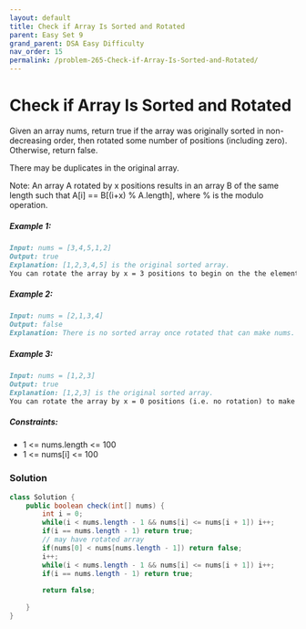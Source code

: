 ```yaml
---
layout: default
title: Check if Array Is Sorted and Rotated
parent: Easy Set 9
grand_parent: DSA Easy Difficulty
nav_order: 15
permalink: /problem-265-Check-if-Array-Is-Sorted-and-Rotated/
---
```

# Check if Array Is Sorted and Rotated
Given an array nums, return true if the array was originally sorted in non-decreasing order, then rotated some number of positions (including zero). Otherwise, return false.

There may be duplicates in the original array.

Note: An array A rotated by x positions results in an array B of the same length such that A[i] == B[(i+x) % A.length], where % is the modulo operation.

##### Example 1:
```markdown
Input: nums = [3,4,5,1,2]
Output: true
Explanation: [1,2,3,4,5] is the original sorted array.
You can rotate the array by x = 3 positions to begin on the the element of value 3: [3,4,5,1,2].
```
##### Example 2:
```markdown
Input: nums = [2,1,3,4]
Output: false
Explanation: There is no sorted array once rotated that can make nums.
```
##### Example 3:
```markdown
Input: nums = [1,2,3]
Output: true
Explanation: [1,2,3] is the original sorted array.
You can rotate the array by x = 0 positions (i.e. no rotation) to make nums.
```
##### Constraints:
* 1 <= nums.length <= 100
* 1 <= nums[i] <= 100

### Solution
```java
class Solution {
    public boolean check(int[] nums) {
        int i = 0;
        while(i < nums.length - 1 && nums[i] <= nums[i + 1]) i++;
        if(i == nums.length - 1) return true;
        // may have rotated array
        if(nums[0] < nums[nums.length - 1]) return false;
        i++;
        while(i < nums.length - 1 && nums[i] <= nums[i + 1]) i++;
        if(i == nums.length - 1) return true;
        
        return false;
        
    }
}
```